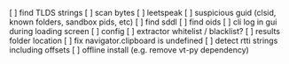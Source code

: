 [ ] find TLDS strings
[ ] scan bytes
   [ ] leetspeak
   [ ] suspicious guid (clsid, known folders, sandbox pids, etc)
[ ] find sddl
[ ] find oids
[ ] cli log in gui during loading screen
[ ] config
   [ ] extractor whitelist / blacklist?
   [ ] results folder location
[ ] fix navigator.clipboard is undefined
[ ] detect rtti strings including offsets
[ ] offline install (e.g. remove vt-py dependency)
